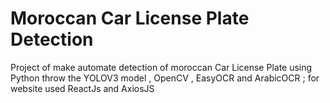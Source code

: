 # Moroccan Car License Plate Detection
 Project of make automate detection of moroccan Car License Plate using Python throw the YOLOV3 model , OpenCV , EasyOCR and ArabicOCR ; for website used ReactJs and AxiosJS
